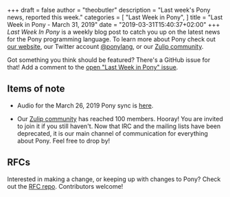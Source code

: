 +++
draft = false
author = "theobutler"
description = "Last week's Pony news, reported this week."
categories = [
    "Last Week in Pony",
]
title = "Last Week in Pony - March 31, 2019"
date = "2019-03-31T15:40:37+02:00"
+++
_Last Week In Pony_ is a weekly blog post to catch you up on the latest news for the Pony programming language. To learn more about Pony check out [our website](https://ponylang.io), our Twitter account [@ponylang](https://twitter.com/ponylang), or our [Zulip community](https://ponylang.zulipchat.com).

Got something you think should be featured? There's a GitHub issue for that! Add a comment to the [open "Last Week in Pony" issue](https://github.com/ponylang/ponylang.github.io/issues?q=is%3Aissue+is%3Aopen+label%3Alast-week-in-pony).
<!--more-->


## Items of note

- Audio for the March 26, 2019 Pony sync is [here](https://sync-recordings.ponylang.io/r/2019_03_26.m4a).

- Our [Zulip community](https://ponylang.zulipchat.com) has reached 100 members. Hooray!
You are invited to join it if you still haven't. Now that IRC and the mailing lists have been deprecated, it is our main channel of communication for everything about Pony. Feel free to drop by!

## RFCs

Interested in making a change, or keeping up with changes to Pony? Check out the [RFC repo](https://github.com/ponylang/rfcs). Contributors welcome!
